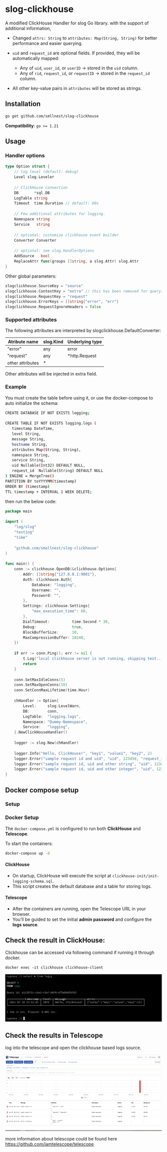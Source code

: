 # slog-clickhouse
A modified ClickHouse Handler for slog Go library. with the support of additional information, 

- Changed `attrs: String` to `attributes: Map(String, String)` for better performance and easier querying.

- `uid` and `request_id` are optional fields. If provided, they will be automatically mapped:
  - Any of `uid`, `user_id`, or `userID` → stored in the `uid` column.
  - Any of `rid`, `request_id`, or `requestID` → stored in the `request_id` column.

- All other key-value pairs in `attributes` will be stored as strings.


## Installation

```bash
go get github.com/smllnest/slog-clickhouse
```

**Compatibility**: `go >= 1.21`

## Usage

### Handler options

```go
type Option struct {
	// log level (default: debug)
	Level slog.Leveler

	// ClickHouse connection
	DB       *sql.DB
	LogTable string
	Timeout  time.Duration // default: 60s

    // Few additional attributes for logging.
	Namespace string
	Service   string

	// optional: customize clickhouse event builder
	Converter Converter

	// optional: see slog.HandlerOptions
	AddSource   bool
	ReplaceAttr func(groups []string, a slog.Attr) slog.Attr
}
```

Other global parameters:
```go
slogclickhouse.SourceKey = "source"
slogclickhouse.ContextKey = "extra" // this has been removed for querying in clickhouse
slogclickhouse.RequestKey = "request"
slogclickhouse.ErrorKeys = []string{"error", "err"}
slogclickhouse.RequestIgnoreHeaders = false
```

### Supported attributes
The following attributes are interpreted by slogclickhouse.DefaultConverter:

|Atribute name|	slog.Kind|	Underlying type|
|---|---|---|
|"error"|	any|	error|
|"request"|	any|	*http.Request|
|other attributes	|*	||


Other attributes will be injected in extra field.

### Example


You must create the table before using it, or use the docker-compose to auto initialize the schema:
```sh
CREATE DATABASE IF NOT EXISTS logging;

CREATE TABLE IF NOT EXISTS logging.logs (
   timestamp DateTime,
   level String,
   message String,
   hostname String,
   attributes Map(String, String),
   namespace String,
   service String,
   uid Nullable(Int32) DEFAULT NULL,
   request_id  Nullable(String) DEFAULT NULL
) ENGINE = MergeTree()
PARTITION BY toYYYYMM(timestamp)
ORDER BY (timestamp)
TTL timestamp + INTERVAL 1 WEEK DELETE;
```

then run the below code:

```go
package main

import (
	"log/slog"
	"testing"
	"time"

	"github.com/smallnest/slog-clickhouse"
)

func main() {
	conn := clickhouse.OpenDB(&clickhouse.Options{
		Addr: []string{"127.0.0.1:9001"},
		Auth: clickhouse.Auth{
			Database: "logging",
			Username: "",
			Password: "",
		},
		Settings: clickhouse.Settings{
			"max_execution_time": 60,
		},
		DialTimeout:          time.Second * 30,
		Debug:                true,
		BlockBufferSize:      10,
		MaxCompressionBuffer: 10240,
	})

	if err := conn.Ping(); err != nil {
		t.Log("local clickhouse server is not running, skipping test...")
		return
	}

	conn.SetMaxIdleConns(5)
	conn.SetMaxOpenConns(10)
	conn.SetConnMaxLifetime(time.Hour)

	chHandler := Option{
		Level:     slog.LevelWarn,
		DB:        conn,
		LogTable:  "logging.logs",
		Namespace: "Dummy-Namespace",
		Service:   "logging",
	}.NewClickHouseHandler()

	logger := slog.New(chHandler)

	logger.Info("Hello, ClickHouse!", "key1", "value1", "key2", 2)
	logger.Error("sample request id and uid", "uid", 123456, "request_id", "ABC123")
	logger.Error("sample request id, uid and other string", "uid", 123456, "request_id", "ABC100", "some_key", "somevalue")
	logger.Error("sample request id, uid and other integer", "uid", 123456, "request_id", "ABC100", "some_int", 1234)
}
```

## Docker compose setup

### Setup

### Docker Setup

The `docker-compose.yml` is configured to run both **ClickHouse** and **Telescope**.

To start the containers:

```bash
docker-compose up -d
```

#### ClickHouse

- On startup, ClickHouse will execute the script at `clickhouse-init/init-logging-schema.sql`.
- This script creates the default database and a table for storing logs.

#### Telescope

- After the containers are running, open the Telescope URL in your browser.
- You’ll be guided to set the initial **admin password** and configure the **logs source**.

## Check the result in ClickHouse:

Clickhouse can be accessed via following command if running it through docker. 

```shell
docker exec -it clickhouse clickhouse-client
```


![](doc/clickhouse.png)

## Check the results in Telescope

log into the telescope and open the clickhouse based logs source. 

![](doc/telescope.png)

more information about telescope could be found here https://github.com/iamtelescope/telescope


